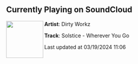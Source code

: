 ## Currently Playing on SoundCloud

[<img align="left" width="100" src="https://i1.sndcdn.com/artworks-T7VzXTurmFOlAsKy-HMyJiQ-t500x500.jpg">](https://soundcloud.com/dirtyworkzofficial/solstice-wherever-you-go?in=saxurn/sets/tmp/)

**Artist**: Dirty Workz 

**Track**: Solstice - Wherever You Go

Last updated at 03/19/2024 11:06
